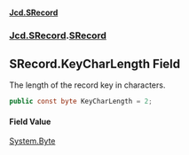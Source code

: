 #### [Jcd.SRecord](index.md 'index')
### [Jcd.SRecord](Jcd.SRecord.md 'Jcd.SRecord').[SRecord](Jcd.SRecord.SRecord.md 'Jcd.SRecord.SRecord')

## SRecord.KeyCharLength Field

The length of the record key in characters.

```csharp
public const byte KeyCharLength = 2;
```

#### Field Value
[System.Byte](https://docs.microsoft.com/en-us/dotnet/api/System.Byte 'System.Byte')